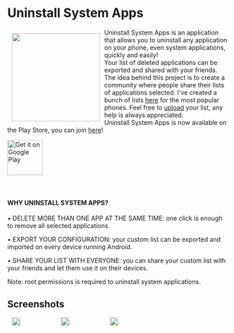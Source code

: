 # Uninstall System Apps
<img src="https://www.serlonghi.com/project_resources/uninstall_system_apps/Launch_icon.png" align="left" width="200" hspace="10" vspace="10">Uninstall System Apps is an application that allows you to uninstall any application on your phone, even system applications, quickly and easily! <br/>
Your list of deleted applications can be exported and shared with your friends.<br/>
The idea behind this project is to create a community where people share their lists of applications selected. I've created a bunch of lists [here](https://mega.nz/#F!SHZiHYpI!yI6_Xoz7gk0uXOTJ9hRsgQ) for the most popular phones. Feel free to [upload](https://mega.nz/megadrop/nXo47K2Afi4) your list, any help is always appreciated.</br>
Uninstall System Apps is now available on the Play Store, you can join [here](https://play.google.com/store/applications/details?id=com.sernic.uninstallsystemapps)!</br>

<div style="display:flex;" >
  <a href="https://play.google.com/store/applications/details?id=com.sernic.uninstallsystemapps">
      <img alt="Get it on Google Play"
          height="80"
          src="https://play.google.com/intl/en_us/badges/images/generic/en_badge_web_generic.png" />
  </a>
</div>
</br></br>

#### WHY UNINSTALL SYSTEM APPS? 

  • DELETE MORE THAN ONE APP AT THE SAME TIME: one click is enough to remove all selected applications. <br/>

  • EXPORT YOUR CONFIGURATION: your custom list can be exported and imported on every device running Android. <br/>

  • SHARE YOUR LIST WITH EVERYONE: you can share your custom list with your friends and let them use it on their devices.<br/>

  Note: root permissions is required to uninstall system applications.

## Screenshots
<div style="display:flex;" >
  <img style="margin-left:10px;" src="https://www.serlonghi.com/project_resources/uninstall_system_apps/EN_ScreenshotFirstScreen.png" width="20%" >
  <img style="margin-left:10px;" src="https://www.serlonghi.com/project_resources/uninstall_system_apps/EN_ScreenshotMenu.png" width="20%" >
  <img style="margin-left:10px;" src="https://www.serlonghi.com/project_resources/uninstall_system_apps/EN_ScreenshotSearch.png" width="20%" >
</div>
